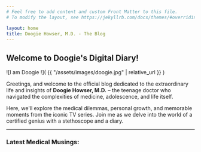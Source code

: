 ```yaml
---
# Feel free to add content and custom Front Matter to this file.
# To modify the layout, see https://jekyllrb.com/docs/themes/#overriding-theme-defaults

layout: home
title: Doogie Howser, M.D. - The Blog
---
```


## Welcome to Doogie's Digital Diary!


![I am Doogie !]( {{ "/assets/images/doogie.jpg" | relative_url }} )


Greetings, and welcome to the official blog dedicated to the extraordinary life and insights of **Doogie Howser, M.D.** – the teenage doctor who navigated the complexities of medicine, adolescence, and life itself.

Here, we'll explore the medical dilemmas, personal growth, and memorable moments from the iconic TV series. Join me as we delve into the world of a certified genius with a stethoscope and a diary.

---

### Latest Medical Musings: